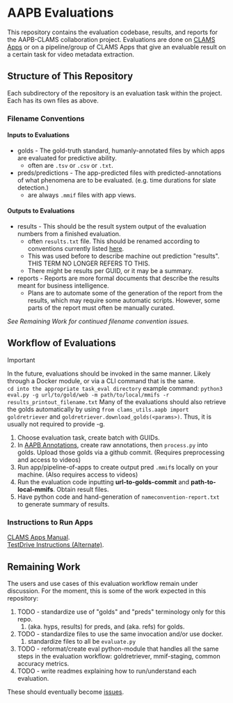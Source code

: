 # AAPB Evaluations 
This repository contains the evaluation codebase, results, and reports for the AAPB-CLAMS collaboration project. Evaluations are done on [CLAMS Apps](apps.clams.ai/) or on a pipeline/group of CLAMS Apps that give an evaluable result on a certain task for video metadata extraction.  

## Structure of This Repository
Each subdirectory of the repository is an evaluation task within the project. Each has its own files as above. 

### Filename Conventions 
#### Inputs to Evaluations
* golds - The gold-truth standard, humanly-annotated files by which apps are evaluated for predictive ability. 
  * often are `.tsv` or `.csv` or `.txt`. 
* preds/predictions - The app-predicted files with predicted-annotations of what phenomena are to be evaluated. (e.g. time durations for slate detection.)
  * are always `.mmif` files with app views. 
#### Outputs to Evaluations
* results - This should be the result system output of the evaluation numbers from a finished evaluation. 
  * often `results.txt` file. This should be renamed according to conventions currently listed [here](/template_for_eval_reports.md).
  * This was used before to describe machine out prediction "results". THIS TERM NO LONGER REFERS TO THIS.  
  * There might be results per GUID, or it may be a summary. 
* reports - Reports are more formal documents that describe the results meant for business intelligence.
  * Plans are to automate some of the generation of the report from the results, which may require some automatic scripts. However, some parts of the report must often be manually curated. 

_See Remaining Work for continued filename convention issues._

## Workflow of Evaluations
> [!Important]  
> In the future, evaluations should be invoked in the same manner. Likely through a Docker module, or via a CLI command that is the same.  
> `cd into the appropriate task_eval directory`
> example command: `python3 eval.py -g url/to/gold/web -m path/to/local/mmifs -r results_printout_filename.txt` 
> Many of the evaluations should also retrieve the golds automatically by using `from clams_utils.aapb import goldretriever` and `goldretriever.download_golds(<params>)`. Thus, it is usually not required to provide -g. 

1. Choose evaluation task, create batch with GUIDs.
2. In [AAPB Annotations](https://github.com/clamsproject/aapb-annotations), create raw annotations, then `process.py` into golds. Upload those golds via a github commit. (Requires preprocessing and access to videos)
3. Run app/pipeline-of-apps to create output pred `.mmif`s locally on your machine. (Also requires access to videos)
4. Run the evaluation code inputting **url-to-golds-commit** and **path-to-local-mmifs**. Obtain result files. 
5. Have python code and hand-generation of `nameconvention-report.txt` to generate summary of results. 

### Instructions to Run Apps
[CLAMS Apps Manual](https://apps.clams.ai/clamsapp/).  
[TestDrive Instructions (Alternate)](https://gist.github.com/keighrim/5e97a41a40d623d6ad4f1d0e325786a9).

## Remaining Work
The users and use cases of this evaluation workflow remain under discussion. For the moment, this is some of the work expected in this repository: 
1. TODO - standardize use of "golds" and "preds" terminology only for this repo.
   1. (aka. hyps, results) for preds, and (aka. refs) for golds.
2. TODO - standardize files to use the same invocation and/or use docker. 
   1. standardize files to all be `evaluate.py`
3. TODO - reformat/create eval python-module that handles all the same steps in the evaluation workflow: goldretriever, mmif-staging, common accuracy metrics.
4. TODO - write readmes explaining how to run/understand each evaluation. 

These should eventually become [issues](https://github.com/clamsproject/aapb-evaluations/issues).  